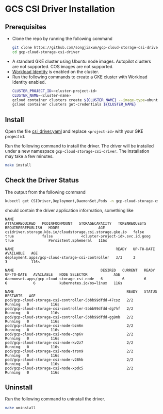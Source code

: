 # GCS CSI Driver Installation

## Prerequisites
- Clone the repo by running the following command
  ```bash
  git clone https://github.com/songjiaxun/gcp-cloud-storage-csi-driver.git
  cd gcp-cloud-storage-csi-driver
  ```
- A standard GKE cluster using Ubuntu node images. Autopilot clusters are not supported. COS images are not supported.
- [Workload Identity](https://cloud.google.com/kubernetes-engine/docs/how-to/workload-identity) is enabled on the cluster.
- Run the following commands to create a GKE cluster with Workload Identity enabled.
  ```bash
  CLUSTER_PROJECT_ID=<cluster-project-id>
  CLUSTER_NAME=<cluster-name>
  gcloud container clusters create ${CLUSTER_NAME} --image-type=ubuntu_containerd --workload-pool=${CLUSTER_PROJECT_ID}.svc.id.goog
  gcloud container clusters get-credentials ${CLUSTER_NAME}
  ```

## Install
Open the file [csi_driver.yaml](../deploy/base/setup/csi_driver.yaml) and replace `<project-id>` with your GKE project id.

Run the following command to install the driver. The driver will be installed under a new namespace `gcp-cloud-storage-csi-driver`. The installation may take a few minutes.
```bash
make install
```

## Check the Driver Status
The output from the following command
```bash
kubectl get CSIDriver,Deployment,DaemonSet,Pods -n gcp-cloud-storage-csi-driver
```
should contain the driver application information, something like
```
NAME                                                       ATTACHREQUIRED   PODINFOONMOUNT   STORAGECAPACITY   TOKENREQUESTS                      REQUIRESREPUBLISH   MODES                  AGE
csidriver.storage.k8s.io/cloudstorage.csi.storage.gke.io   false            true             false             <cluster-project-id>.svc.id.goog   true                Persistent,Ephemeral   116s

NAME                                               READY   UP-TO-DATE   AVAILABLE   AGE
deployment.apps/gcp-cloud-storage-csi-controller   3/3     3            3           116s

NAME                                        DESIRED   CURRENT   READY   UP-TO-DATE   AVAILABLE   NODE SELECTOR            AGE
daemonset.apps/gcp-cloud-storage-csi-node   6         6         6       6            6           kubernetes.io/os=linux   116s

NAME                                                    READY   STATUS    RESTARTS   AGE
pod/gcp-cloud-storage-csi-controller-5bbb99dfdd-47csz   2/2     Running   0          116s
pod/gcp-cloud-storage-csi-controller-5bbb99dfdd-dg7hf   2/2     Running   0          116s
pod/gcp-cloud-storage-csi-controller-5bbb99dfdd-gg8mb   2/2     Running   0          116s
pod/gcp-cloud-storage-csi-node-bzm6n                    2/2     Running   0          116s
pod/gcp-cloud-storage-csi-node-cnp6v                    2/2     Running   0          116s
pod/gcp-cloud-storage-csi-node-kv2z7                    2/2     Running   0          116s
pod/gcp-cloud-storage-csi-node-trsn9                    2/2     Running   0          116s
pod/gcp-cloud-storage-csi-node-v28hb                    2/2     Running   0          116s
pod/gcp-cloud-storage-csi-node-xpdc5                    2/2     Running   0          116s
```

## Uninstall
Run the following command to uninstall the driver.
```bash
make uninstall
````